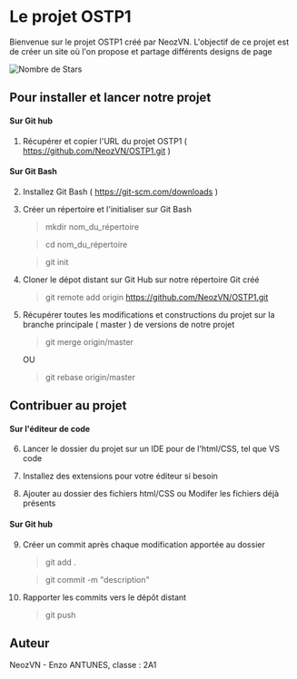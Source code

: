 # Le projet OSTP1

Bienvenue sur le projet OSTP1 créé par NeozVN. 
L'objectif de ce projet est de créer un site où l'on propose et partage différents designs de page

![Nombre de Stars](https://img.shields.io/github/stars/NeozVN/OSTP1?style=for-the-badge)

## Pour installer et lancer notre projet 

#### Sur Git hub 

1. Récupérer et copier l'URL du projet OSTP1 ( https://github.com/NeozVN/OSTP1.git )

#### Sur Git Bash

2. Installez Git Bash ( https://git-scm.com/downloads )

3. Créer un répertoire et l'initialiser sur Git Bash
    >mkdir nom_du_répertoire

    >cd nom_du_répertoire
    
    >git init

4. Cloner le dépot distant sur Git Hub sur notre répertoire Git créé
    >git remote add origin https://github.com/NeozVN/OSTP1.git

5. Récupérer toutes les modifications et constructions du projet sur la branche principale ( master ) de versions de notre projet 
    > git merge origin/master
 
    OU 

    > git rebase origin/master

## Contribuer au projet 

#### Sur l'éditeur de code 

6. Lancer le dossier du projet sur un IDE pour de l'html/CSS, tel que VS code 

7. Installez des extensions pour votre éditeur si besoin

8. Ajouter au dossier des fichiers html/CSS ou Modifer les fichiers déjà présents 

#### Sur Git hub 

9. Créer un commit après chaque modification apportée au dossier 
    > git add .

    > git commit -m "description" 

10. Rapporter les commits vers le dépôt distant 
    > git push 

## Auteur 

NeozVN - Enzo ANTUNES, classe : 2A1
